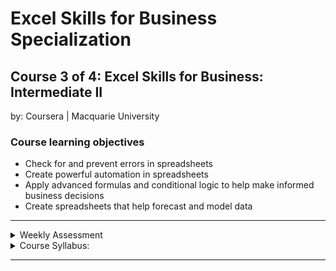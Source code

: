 # Excel Skills for Business Specialization

## Course 3 of 4: Excel Skills for Business: Intermediate II<br>
by: Coursera | Macquarie University<br>

### Course learning objectives
* Check for and prevent errors in spreadsheets
* Create powerful automation in spreadsheets
* Apply advanced formulas and conditional logic to help make informed business decisions
* Create spreadsheets that help forecast and model data

<hr>
<details>
<summary>Weekly Assessment</summary>
  <br>
  <li><a href="https://1drv.ms/x/s!AjU6_8hHCMjkhWyWpsx4h_7Rv3Lw?e=owIpgL">Week 1</a></li>
  <li><a href="https://1drv.ms/x/s!AjU6_8hHCMjkhWsvA91kH7kngG1C?e=GgXgbp">Week 2</a></li>
  <li><a href="https://1drv.ms/x/s!AjU6_8hHCMjkhWfTr1My985K9lCe?e=x5odlj">Week 3</a></li>
  <li><a href="https://1drv.ms/x/s!AjU6_8hHCMjkhWkoQfq00WimnIyS?e=e11gUj">Week 4</a></li>
  <li><a href="https://1drv.ms/x/s!AjU6_8hHCMjkhWoa6qLhYhJrb_kw?e=7g9NME">Week 5</a></li>
  <li><a href="https://1drv.ms/x/s!AjU6_8hHCMjkhWgzBwsO-d8DOSBl?e=EcoQTJ">Week 6</a></li>
</details>

<details>
<summary>Course Syllabus:</summary>
<br>
<table border="1">
    <tr>
        <th>Week</th>
        <th>Syllabus</th>
        <th>Details</th>
    </tr>
    <tr>
        <td>1</td>
        <td>Data Validation</td>
        <td><li>Set and configure data validation</li> <li>Work with formulas in data validation</li> <li>Create and use drop-down lists</li> <li>Create and apply custom conditional formats</li></td>
    </tr>
    <tr>
        <td>2</td>
        <td>Conditional Logic</td>
      <td><li>Explain the concept of conditional logic in formulas</li> <li>Evaluate data in a cell using logical tests</li> <li>Use conditional operations in functions (IF, AND, OR)</li> <li>Evaluate data with nested IF functions</li></td>
    </tr>
    <tr>
        <td>3</td>
        <td>Automatic Lookups</td>
        <td><li>Use the VLOOKUP function to find and display the contents of a cell</li> <li>Identify the use and requirements of the range lookup feature</li> <li>Look up data using the INDEX and MATCH functions</li></td>
    </tr>
    <tr>
        <td>4</td>
        <td>Formula Auditing and Protection</td>
        <td><li>Configure Formula Calculation Options</li> <li>Trace Precedents and Dependents</li> <li>Explain how to check for errors in a spreadsheet</li> <li>Protect workbooks and worksheets</li></td>
    </tr>
    <tr>
        <td>5</td>
        <td>Data Models</td>
        <td><li>Model different scenarios based on input, assumptions and/or outcomes</li> <li>Use Goal Seek and Solver to investigate what input parameters produce a desired outcome</li> <li>Use Data Tables and Scenario Manager</li></td>
    </tr>
    <tr>
        <td>6</td>
        <td>Recorded Macros</td>
        <td><li>Identify the uses of macros in Excel</li> <li>Create macros to automate repetitive tasks</li> <li>Edit macros to extend their functionality</li> <li>Manage macros efficiently</li></td>
    </tr>
</table>
</details>
<hr>

